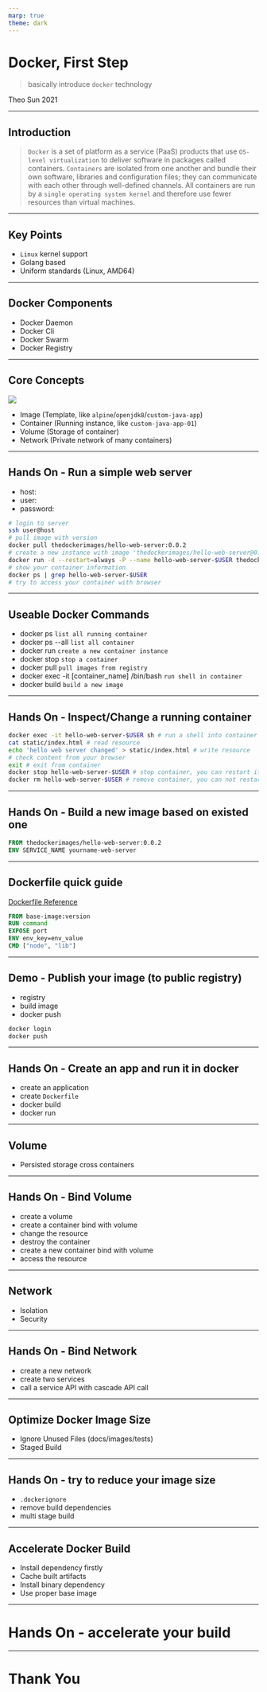 ```yaml
---
marp: true
theme: dark
---
```


# Docker, First Step

> basically introduce `docker` technology

Theo Sun
2021

---

## Introduction

> `Docker` is a set of platform as a service (PaaS) products that use `OS-level virtualization` to deliver software in packages called containers. `Containers` are isolated from one another and bundle their own software, libraries and configuration files; they can communicate with each other through well-defined channels. All containers are run by a `single operating system kernel` and therefore use fewer resources than virtual machines.

---

## Key Points

- `Linux` kernel support
- Golang based
- Uniform standards (Linux, AMD64)

---

## Docker Components

- Docker Daemon
- Docker Cli
- Docker Swarm
- Docker Registry

---

## Core Concepts

![](https://res.cloudinary.com/digf90pwi/image/upload/v1609739230/docker-lifecycle_c0b9ia.png)

- Image (Template, like `alpine`/`openjdk8`/`custom-java-app`)
- Container (Running instance, like `custom-java-app-01`)
- Volume (Storage of container)
- Network (Private network of many containers)

---

## Hands On - Run a simple web server

- host:
- user:
- password:

```bash
# login to server
ssh user@host 
# pull image with version
docker pull thedockerimages/hello-web-server:0.0.2
# create a new instance with image 'thedockerimages/hello-web-server@0.0.2'
docker run -d --restart=always -P --name hello-web-server-$USER thedockerimages/hello-web-server:0.0.2
# show your container information
docker ps | grep hello-web-server-$USER
# try to access your container with browser
```

---

## Useable Docker Commands

- docker ps `list all running container`
- docker ps --all `list all container`
- docker run `create a new container instance`
- docker stop `stop a container`
- docker pull `pull images from registry`
- docker exec -it [container_name] /bin/bash `run shell in container`
- docker build `build a new image`

---

## Hands On - Inspect/Change a running container

```bash
docker exec -it hello-web-server-$USER sh # run a shell into container
cat static/index.html # read resource
echo 'hello web server changed' > static/index.html # write resource
# check content from your browser
exit # exit from container
docker stop hello-web-server-$USER # stop container, you can restart it again
docker rm hello-web-server-$USER # remove container, you can not restart it again
```

---

## Hands On - Build a new image based on existed one

```Dockerfile
FROM thedockerimages/hello-web-server:0.0.2
ENV SERVICE_NAME yourname-web-server
```

---

## Dockerfile quick guide

[Dockerfile Reference](https://docs.docker.com/engine/reference/builder/)

```dockerfile
FROM base-image:version
RUN command
EXPOSE port
ENV env_key=env_value
CMD ["node", "lib"]
```

---

## Demo - Publish your image (to public registry)

- registry
- build image
- docker push

```bash
docker login
docker push
```

---

## Hands On - Create an app and run it in docker

- create an application
- create `Dockerfile`
- docker build
- docker run

---

## Volume

- Persisted storage cross containers

---

## Hands On - Bind Volume

- create a volume
- create a container bind with volume 
- change the resource
- destroy the container
- create a new container bind with volume
- access the resource

---

## Network

- Isolation
- Security

---

## Hands On - Bind Network

- create a new network
- create two services
- call a service API with cascade API call

---

## Optimize Docker Image Size

- Ignore Unused Files (docs/images/tests)
- Staged Build

---

## Hands On - try to reduce your image size

- `.dockerignore`
- remove build dependencies
- multi stage build

---

## Accelerate Docker Build

* Install dependency firstly
* Cache built artifacts
* Install binary dependency
* Use proper base image

---

# Hands On - accelerate your build

---

# Thank You